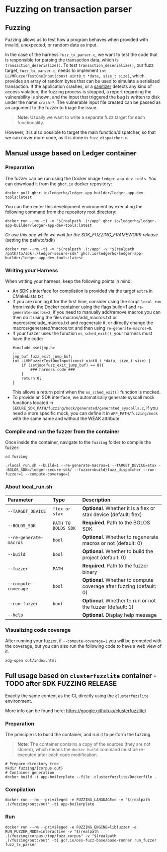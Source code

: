 # Fuzzing on transaction parser

## Fuzzing

Fuzzing allows us to test how a program behaves when provided with invalid, unexpected, or random data as input.

In the case of the harness `fuzz_tx_parser.c`, we want to test the code that is responsible for parsing the transaction data, which is `transaction_deserialize()`. To test `transaction_deserialize()`, our fuzz target, `fuzz_tx_parser.c`, needs to implement `int LLVMFuzzerTestOneInput(const uint8_t *data, size_t size)`, which provides an array of random bytes that can be used to simulate a serialized transaction. If the application crashes, or a [sanitizer](https://github.com/google/sanitizers) detects any kind of access violation, the fuzzing process is stopped, a report regarding the vulnerability is shown, and the input that triggered the bug is written to disk under the name `crash-*`. The vulnerable input file created can be passed as an argument to the fuzzer to triage the issue.

> **Note**: Usually we want to write a separate fuzz target for each functionality.

However, it is also possible to target the main function/dispatcher, so that we can cover more code, as it is done in `fuzz_dispatcher.c`.

## Manual usage based on Ledger container

### Preparation

The fuzzer can be run using the Docker image `ledger-app-dev-tools`. You can download it from the `ghcr.io` docker repository:

```console
docker pull ghcr.io/ledgerhq/ledger-app-builder/ledger-app-dev-tools:latest
```

You can then enter this development environment by executing the following command from the repository root directory:

```console
docker run --rm -ti -v "$(realpath .):/app" ghcr.io/ledgerhq/ledger-app-builder/ledger-app-dev-tools:latest
```
*Or use this one while we wait for the SDK_FUZZING_FRAMEWORK release* (setting the path/to/sdk)

```console
docker run --rm -ti -v "$(realpath .):/app" -v "$(realpath /path/to/sdk):/ledger-secure-sdk" ghcr.io/ledgerhq/ledger-app-builder/ledger-app-dev-tools:latest
```
### Writing your Harness
When writing your harness, keep the following points in mind:
* An SDK's interface for compilation is provided via the target ```extra``` in CMakeLists.txt
* If you are running it for the first time, consider using the script ```local_run``` from inside the Docker container using the flags build=1 and ```re-generate-macros=2```, if you need to manually add/remove macros you can then do it using the files macros/add_macros.txt or macros/exclude_macros.txt and regenerate it, or directly change the macros/generated/macros.txt and then using ```re-generate-macros=0```.
* If your fuzzer uses the function ```os_sched_exit()```, your harness must have the code:
    ```console
    #include <setjmp.h>
    ...
    jmp_buf fuzz_exit_jump_buf;
    int LLVMFuzzerTestOneInput(const uint8_t *data, size_t size) {
        if (setjmp(fuzz_exit_jump_buf) == 0){
            ### harness code ###
        }
        return 0;
    }
    ``` 
    This allows a return point when the ```os_sched_exit()``` function is mocked.
* To provide an SDK interface, we automatically generate syscall mock functions located in ```SECURE_SDK_PATH/fuzzing/mock/generated/generated_syscalls.c```, if you need a more specific mock, you can define it in ```APP_PATH/fuzzing/mock``` with the same name and without the WEAK attribute.

### Compile and run the fuzzer from the container

Once inside the container, navigate to the ```fuzzing``` folder to compile the fuzzer:

```console
cd fuzzing

./local_run.sh --build=1 --re-generate-macros=1 --TARGET_DEVICE=stax --BOLOS_SDK=/ledger-secure-sdk/ --fuzzer=build/fuzz_dispatcher --run-fuzzer=1 --compute-coverage=1
```

### About local_run.sh

| Parameter | Type     | Description                |
| :-------- | :------- | :------------------------- |
| `--TARGET_DEVICE` | `flex or stax` | **Optional**. Whether it is a flex or stax device (default: flex) |
| `--BOLOS_SDK` | `PATH TO BOLOS SDK` | **Required**. Path to the BOLOS SDK |
| `--re-generate-macros` | `bool` | **Optional**. Whether to regenerate macros or not (default: 0) |
| `--build` | `bool` | **Optional**. Whether to build the project (default: 0) |
| `--fuzzer` | `PATH` | **Required**. Path to the fuzzer binary |
| `--compute-coverage` | `bool` | **Optional**. Whether to compute coverage after fuzzing (default: 0) |
| `--run-fuzzer` | `bool` | **Optional**. Whether to run or not the fuzzer (default: 1) |
| `--help` |  | **Optional**. Display help message |

### Visualizing code coverage

After running your fuzzer, if ```--compute-coverage=1``` you will be prompted with the coverage, but you can also run the following code to have a web view of it.
```console
xdg-open out/index.html
```

## Full usage based on `clusterfuzzlite` container - TODO after SDK FUZZING RELEASE

Exactly the same context as the CI, directly using the `clusterfuzzlite` environment.

More info can be found here:
<https://google.github.io/clusterfuzzlite/>

### Preparation

The principle is to build the container, and run it to perform the fuzzing.

> **Note**: The container contains a copy of the sources (they are not cloned), which means the `docker build` command must be re-executed after each code modification.

```console
# Prepare directory tree
mkdir fuzzing/{corpus,out}
# Container generation
docker build -t app-boilerplate --file .clusterfuzzlite/Dockerfile .
```

### Compilation

```console
docker run --rm --privileged -e FUZZING_LANGUAGE=c -v "$(realpath .)/fuzzing/out:/out" -ti app-boilerplate
```

### Run

```console
docker run --rm --privileged -e FUZZING_ENGINE=libfuzzer -e RUN_FUZZER_MODE=interactive -v "$(realpath .)/fuzzing/corpus:/tmp/fuzz_corpus" -v "$(realpath .)/fuzzing/out:/out" -ti gcr.io/oss-fuzz-base/base-runner run_fuzzer fuzz_tx_parser
```
